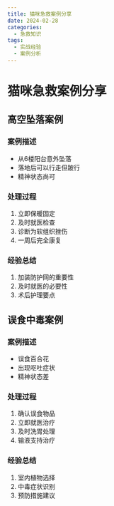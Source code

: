 ```yaml
---
title: 猫咪急救案例分享
date: 2024-02-28
categories:
  - 急救知识
tags:
  - 实战经验
  - 案例分析
---
```


# 猫咪急救案例分享

## 高空坠落案例

### 案例描述
- 从6楼阳台意外坠落
- 落地后可以行走但跛行
- 精神状态尚可

### 处理过程
1. 立即保暖固定
2. 及时就医检查
3. 诊断为软组织挫伤
4. 一周后完全康复

### 经验总结
1. 加装防护网的重要性
2. 及时就医的必要性
3. 术后护理要点

## 误食中毒案例

### 案例描述
- 误食百合花
- 出现呕吐症状
- 精神状态差

### 处理过程
1. 确认误食物品
2. 立即就医治疗
3. 及时洗胃处理
4. 输液支持治疗

### 经验总结
1. 室内植物选择
2. 中毒症状识别
3. 预防措施建议 